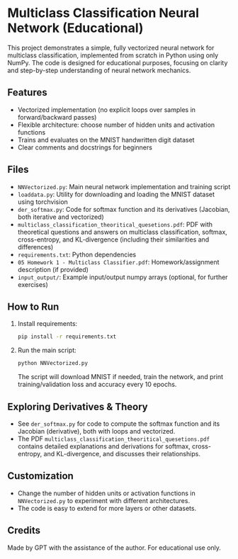 # Multiclass Classification Neural Network (Educational)

This project demonstrates a simple, fully vectorized neural network for multiclass classification, implemented from scratch in Python using only NumPy. The code is designed for educational purposes, focusing on clarity and step-by-step understanding of neural network mechanics.

## Features
- Vectorized implementation (no explicit loops over samples in forward/backward passes)
- Flexible architecture: choose number of hidden units and activation functions
- Trains and evaluates on the MNIST handwritten digit dataset
- Clear comments and docstrings for beginners


## Files
- `NNVectorized.py`: Main neural network implementation and training script
- `loaddata.py`: Utility for downloading and loading the MNIST dataset using torchvision
- `der_softmax.py`: Code for softmax function and its derivatives (Jacobian, both iterative and vectorized)
- `multiclass_classification_theoritical_quesetions.pdf`: PDF with theoretical questions and answers on multiclass classification, softmax, cross-entropy, and KL-divergence (including their similarities and differences)
- `requirements.txt`: Python dependencies
- `05 Homework 1 - Multiclass Classifier.pdf`: Homework/assignment description (if provided)
- `input_output/`: Example input/output numpy arrays (optional, for further exercises)

## How to Run
1. Install requirements:
   ```bash
   pip install -r requirements.txt
   ```
2. Run the main script:
   ```bash
   python NNVectorized.py
   ```
   The script will download MNIST if needed, train the network, and print training/validation loss and accuracy every 10 epochs.


## Exploring Derivatives & Theory
- See `der_softmax.py` for code to compute the softmax function and its Jacobian (derivative), both with loops and vectorized.
- The PDF `multiclass_classification_theoritical_quesetions.pdf` contains detailed explanations and derivations for softmax, cross-entropy, and KL-divergence, and discusses their relationships.

## Customization
- Change the number of hidden units or activation functions in `NNVectorized.py` to experiment with different architectures.
- The code is easy to extend for more layers or other datasets.

## Credits
Made by GPT with the assistance of the author. For educational use only.
